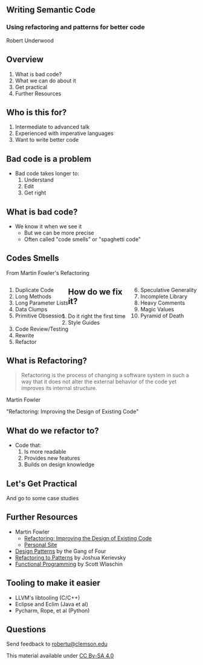 ## Writing Semantic Code

### Using refactoring and patterns for better code

Robert Underwood


## Overview

1.	What is bad code?
2.	What we can do about it
3.	Get practical
4.	Further Resources


## Who is this for?

1.	Intermediate to advanced talk
2.	Experienced with imperative languages
3.	Want to write better code


## Bad code is a problem

+	Bad code takes longer to:
	1.	Understand
	2.	Edit
	3.	Get right


## What is bad code?

+	We know it when we see it
	+	But we can be more precise <!-- .element class="fragment" data-fragment-index="1" -->
	+	Often called "code smells" or "spaghetti code"<!-- .element class="fragment" data-fragment-index="1" -->


## Codes Smells

<p class="fragment current-visible" data-fragment-index="1">From Martin Fowler's Refactoring</p>
<div class="fragment" style="float: left;" data-fragment-index="1">
	<ol>
		<li>Duplicate Code</li>
		<li>Long Methods</li>
		<li>Long Parameter Lists</li>
		<li>Data Clumps</li>
		<li>Primitive Obsession</li>
	<ol>
</div>
<div class="fragment" style="float: right;" data-fragment-index="1">
	<ol start="6">
		<li>Speculative Generality</li>
		<li>Incomplete Library</li>
		<li>Heavy Comments</li>
		<li class="fragment" data-fragment-index="2" >Magic Values</li>
		<li class="fragment" data-fragment-index="2" >Pyramid of Death</li>
	<ol>
</div>


## How do we fix it?

1.	Do it right the first time <!-- .element:  class="fragment"-->
2.	Style Guides <!-- .element:  class="fragment"-->
3.	Code Review/Testing <!-- .element:  class="fragment"-->
4.	Rewrite <!-- .element:  class="fragment"-->
5.	Refactor <!-- .element:  class="fragment"-->


## What is Refactoring?

> Refactoring is the process of changing a software system in such a way that it does not alter the
> external behavior of the code yet improves its internal structure.

Martin Fowler

"Refactoring: Improving the Design of Existing Code"


## What do we refactor to?

+	Code that:
	1.	Is more readable
	2.	Provides new features
	3.	Builds on design knowledge


## Let's Get Practical

And go to some case studies



## Further Resources

+   Martin Fowler
	+   [Refactoring: Improving the Design of Existing Code](refactoring.com)
	+   [Personal Site](martinfowler.com)
+	[Design Patterns](https://en.wikipedia.org/wiki/Design_Patterns) by the Gang of Four 
+	[Refactoring to Patterns](https://www.industriallogic.com/xp/refactoring/) by Joshua Kerievsky
+	[Functional Programming](http://fsharpforfunandprofit.com/fppatterns/) by Scott Wlaschin


## Tooling to make it easier

+   LLVM's libtooling (C/C++)
+   Eclipse and Eclim (Java et al)
+   Pycharm, Rope, et al (Python)


## Questions

Send feedback to <robertu@clemson.edu>

This material available under [CC By-SA 4.0](http://creativecommons.org/licenses/by-sa/4.0/)
